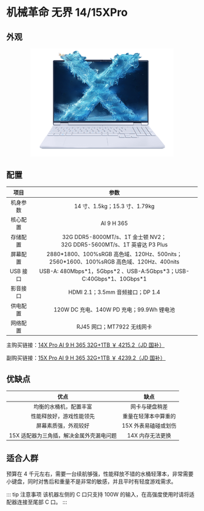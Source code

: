 # 机械革命 无界 14/15XPro

## 外观

<div style="margin: 0 auto; text-align: center; width: 75%"><img src="./assets/无界15xpro.png" /></div>

## 配置

|   项目   |                                             参数                                              |
| :------: | :-------------------------------------------------------------------------------------------: |
| 机身参数 |                                 14 寸、1.5kg；15.3 寸、1.79kg                                 |
| 核心配置 |                                          AI 9 H 365                                           |
| 存储配置 |          32G DDR5-8000MT/s、1T 金士顿 NV2；<br/>32G DDR5-5600MT/s、1T 英睿达 P3 Plus          |
| 屏幕配置 | 2880\*1800、100%sRGB 高色域、120Hz、500nits；<br/>2560\*1600、100%sRGB 高色域、120Hz、400nits |
| USB 接口 |           USB-A: 480Mbps\*1，5Gbps\*2 、USB-A:5Gbps\*3；USB-C:40Gbps\*1、10Gbps\*1            |
| 影音接口 |                               HDMI 2.1；3.5mm 音频接口；DP 1.4                                |
| 供电配置 |                           120W DC 充电、140W PD 充电；99.9Wh 锂电池                           |
| 网络配置 |                                  RJ45 网口；MT7922 无线网卡                                   |

主购买链接：[14X Pro AI 9 H 365 32G+1TB ￥ 4215.2（JD 国补）](https://3.cn/2-ozflrE?jkl=@K2BpZ2x1vF@)

副购买链接：[15X Pro AI 9 H 365 32G+1TB ￥ 4239.2（JD 国补）](https://3.cn/-2ozfJgs?jkl=@T5HTq86Nst@)

## 优缺点[<Icon icon="clarity:info-line" />](/recommend/推荐#优缺点)

|                   优点                   |         缺点         |
| :--------------------------------------: | :------------------: |
|          均衡的水桶机，配置丰富          |    网卡与硬盘稍差    |
|         性能释放好，游戏性能领先         | 重量在轻薄本中算重的 |
|           屏幕素质强，外观较好           | 15X 外表易磕碰或划伤 |
| 15X 适配器为三角插，解决金属外壳漏电问题 |   14X 内存无法更换   |

## 适合人群

预算在 4 千元左右，需要一台续航够强，性能释放不错的水桶轻薄本，非常需要小键盘，同时对售后和重量不是非常的敏感，并且平时有轻度游戏需求。

::: tip 注意事项
该机器左侧的 C 口只支持 100W 的输入，在高强度使用时请将适配器连接至尾部 C 口。
:::
